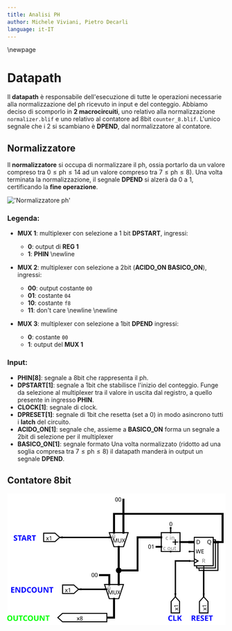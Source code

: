 ```yaml
---
title: Analisi PH
author: Michele Viviani, Pietro Decarli
language: it-IT
---
```


\newpage

# Datapath
Il **datapath** è responsabile dell'esecuzione di tutte le operazioni necessarie alla normalizzazione del ph ricevuto in input e del conteggio. Abbiamo deciso di scomporlo in **2 macrocircuiti**, uno relativo alla normalizzazione `normalizer.blif` e uno relativo al contatore ad 8bit `counter_8.blif`.
L'unico segnale che i 2 si scambiano è **DPEND**, dal normalizzatore al contatore.

## Normalizzatore

Il **normalizzatore** si occupa di normalizzare il ph, ossia portarlo da un valore compreso tra $0 \leq \text{ph} \leq 14$ ad un valore compreso tra $7 \leq \text{ph} \leq 8$). Una volta terminata la normalizzazione, il segnale **DPEND** si alzerà da 0 a 1, certificando la **fine operazione**.

!['Normalizzatore ph'](resources/img/normph.svg)

### Legenda:
- **MUX 1**: multiplexer con selezione a 1 bit **DPSTART**, ingressi:
  - **0**: output di **REG 1**
  - **1**: **PHIN**
\newline

- **MUX 2**: multiplexer con selezione a 2bit (**ACIDO_ON BASICO_ON**), ingressi:
  - **00**: output costante `00`
  - **01**: costante `04`
  - **10**: costante `f8`
  - **11**: don't care
\newline
\newline

- **MUX 3**: multiplexer con selezione a 1bit **DPEND** ingressi:
  - **0**: costante `00`
  - **1**: output del **MUX 1** 

### Input:
-   **PHIN[8]**: segnale a 8bit che rappresenta il ph.
-   **DPSTART[1]**: segnale a 1bit che stabilisce l'inizio del conteggio. Funge da selezione al multiplexer tra il valore in uscita dal registro, a quello presente in ingresso **PHIN**.
-   **CLOCK[1]**: segnale di clock.
-   **DPRESET[1]**: segnale di 1bit che resetta (set a 0) in modo asincrono tutti i **latch** del circuito.
-   **ACIDO_ON[1]**: segnale che, assieme a **BASICO_ON** forma un segnale a 2bit di selezione per il multiplexer
-   **BASICO_ON[1]**: segnale formato
Una volta normalizzato (ridotto ad una soglia compresa tra $7 \leq \text{ph} \leq 8$)
il datapath manderà in output un segnale **DPEND**.


## Contatore 8bit
!['Contatore 8bit'](resources/img/counter_8.svg)